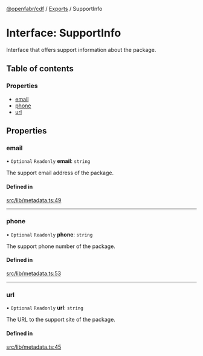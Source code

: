 [@openfabr/cdf](../README.md) / [Exports](../modules.md) / SupportInfo

# Interface: SupportInfo

Interface that offers support information about the package.

## Table of contents

### Properties

- [email](SupportInfo.md#email)
- [phone](SupportInfo.md#phone)
- [url](SupportInfo.md#url)

## Properties

### email

• `Optional` `Readonly` **email**: `string`

The support email address of the package.

#### Defined in

[src/lib/metadata.ts:49](https://github.com/openfabr/cdf/blob/eefa4b7/core/typescript/src/lib/metadata.ts#L49)

___

### phone

• `Optional` `Readonly` **phone**: `string`

The support phone number of the package.

#### Defined in

[src/lib/metadata.ts:53](https://github.com/openfabr/cdf/blob/eefa4b7/core/typescript/src/lib/metadata.ts#L53)

___

### url

• `Optional` `Readonly` **url**: `string`

The URL to the support site of the package.

#### Defined in

[src/lib/metadata.ts:45](https://github.com/openfabr/cdf/blob/eefa4b7/core/typescript/src/lib/metadata.ts#L45)
